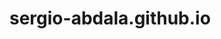 <h1>sergio-abdala.github.io</h1>

<!---
Sergio-Abdala/Sergio-Abdala is a ✨ special ✨ repository because its `README.md` (this file) appears on your GitHub profile.
You can click the Preview link to take a look at your changes.
--->
